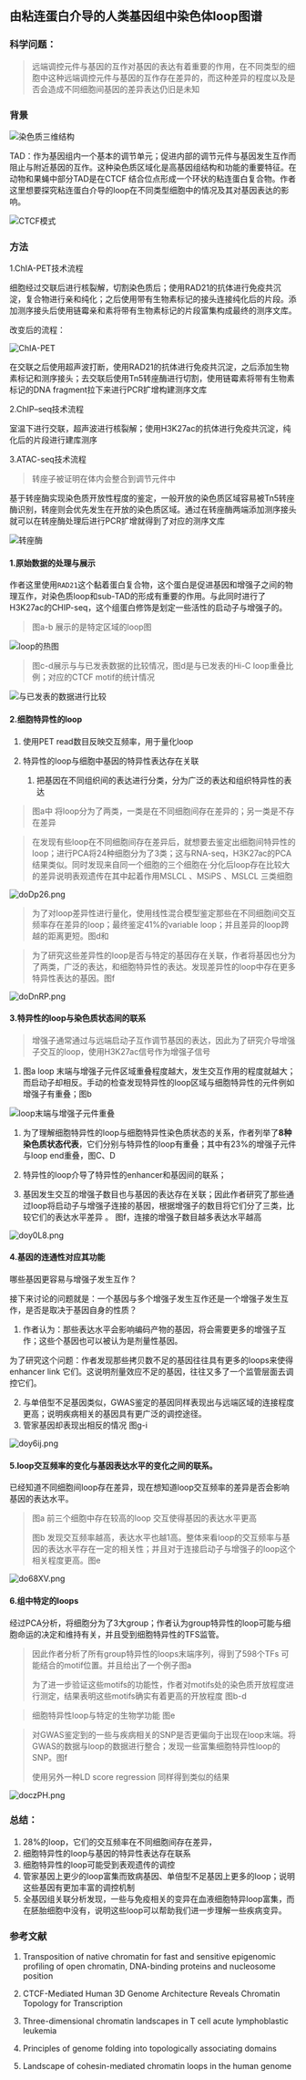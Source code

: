## 由粘连蛋白介导的人类基因组中染色体loop图谱

### 科学问题： 

> 远端调控元件与基因的互作对基因的表达有着重要的作用，在不同类型的细胞中这种远端调控元件与基因的互作存在差异的，而这种差异的程度以及是否会造成不同细胞间基因的差异表达仍旧是未知

### 背景

![染色质三维结构](https://s1.ax1x.com/2020/03/31/GlV5As.png)

TAD：作为基因组内一个基本的调节单元；促进内部的调节元件与基因发生互作而阻止与附近基因的互作。这种染色质区域化是高基因组结构和功能的重要特征。在动物和果蝇中部分TAD是在CTCF 结合位点形成一个环状的粘连蛋白复合物。作者这里想要探究粘连蛋白介导的loop在不同类型细胞中的情况及其对基因表达的影响。

![CTCF模式](https://43423.oss-cn-beijing.aliyuncs.com/img/20200324211307.png)

### 方法

1.ChIA-PET技术流程

细胞经过交联后进行核裂解，切割染色质后；使用RAD21的抗体进行免疫共沉淀，复合物进行亲和纯化；之后使用带有生物素标记的接头连接纯化后的片段。添加测序接头后使用链霉亲和素将带有生物素标记的片段富集构成最终的测序文库。

改变后的流程：

![ChIA-PET](https://s1.ax1x.com/2020/08/28/doav1U.png)

在交联之后使用超声波打断，使用RAD21的抗体进行免疫共沉淀，之后添加生物素标记和测序接头；去交联后使用Tn5转座酶进行切割，使用链霉素将带有生物素标记的DNA fragment拉下来进行PCR扩增构建测序文库

2.ChIP–seq技术流程

室温下进行交联，超声波进行核裂解；使用H3K27ac的抗体进行免疫共沉淀，纯化后的片段进行建库测序

3.ATAC-seq技术流程

> 转座子被证明在体内会整合到调节元件中

基于转座酶实现染色质开放性程度的鉴定，一般开放的染色质区域容易被Tn5转座酶识别，转座则会优先发生在开放的染色质区域。通过在转座酶两端添加测序接头就可以在转座酶处理后进行PCR扩增就得到了对应的测序文库

![转座酶](https://s1.ax1x.com/2020/08/28/dogPMt.png)



#### 1.原始数据的处理与展示

作者这里使用`RAD21`这个黏着蛋白复合物，这个蛋白是促进基因和增强子之间的物理互作，对染色质loop和sub-TAD的形成有重要的作用。与此同时进行了H3K27ac的CHIP-seq，这个组蛋白修饰是划定一些活性的启动子与增强子的。

> 图a-b 展示的是特定区域的loop图

![loop的热图](https://s1.ax1x.com/2020/08/28/dowDZd.png)

> 图c-d展示与与已发表数据的比较情况，图d是与已发表的Hi-C loop重叠比例；对应的CTCF motif的统计情况

![与已发表的数据进行比较](https://s1.ax1x.com/2020/08/28/dowcJP.png)

#### 2.细胞特异性的loop

1. 使用PET read数目反映交互频率，用于量化loop

3. 特异性的loop与细胞中基因的特异性表达存在关联
   
   
   
   1. 把基因在不同组织间的表达进行分类，分为广泛的表达和组织特异性的表达

> 图a中 将loop分为了两类，一类是在不同细胞间存在差异的；另一类是不存在差异

> 在发现有些loop在不同细胞间存在差异后，就想要去鉴定出细胞间特异性的loop；进行PCA将24种细胞分为了3类；这与RNA-seq，H3K27ac的PCA结果类似。同时发现来自同一个细胞的三个细胞在·分化后loop存在比较大的差异说明表观遗传在其中起着作用MSLCL 、MSiPS  、MSLCL  三类细胞

![doDp26.png](https://s1.ax1x.com/2020/08/28/doDp26.png)

> 为了对loop差异性进行量化，使用线性混合模型鉴定那些在不同细胞间交互频率存在差异的loop；最终鉴定41%的variable loop；并且差异的loop跨越的距离更短。图d和

> 为了研究这些差异性的loop是否与特定的基因存在关联，作者将基因也分为了两类，广泛的表达，和细胞特异性的表达。发现差异性的loop中存在更多特异性表达的基因。图f

![doDnRP.png](https://s1.ax1x.com/2020/08/28/doDnRP.png)



#### 3.特异性的loop与染色质状态间的联系

> 增强子通常通过与远端启动子互作调节基因的表达，因此为了研究介导增强子交互的loop，使用H3K27ac信号作为增强子信号

1. 图a loop 末端与增强子元件区域重叠程度越大，发生交互作用的程度就越大；而启动子却相反。手动的检查发现特异性的loop区域与细胞特异性的元件例如增强子有重叠；图b

![loop末端与增强子元件重叠](https://s1.ax1x.com/2020/08/28/dosZgP.png)

1. 为了理解细胞特异性的loop与细胞特异性染色质状态的关系，作者列举了**8种染色质状态代表**，它们分别与特异性的loop有重叠；其中有23%的增强子元件与loop end重叠，图C、D

   

2. 特异性的loop介导了特异性的enhancer和基因间的联系；

   

3. 基因发生交互的增强子数目也与基因的表达存在关联；因此作者研究了那些通过loop将启动子与增强子连接的基因，根据增强子的数目将它们分了三类，比较它们的表达水平差异 。 图f，连接的增强子数目越多表达水平越高

![doy0L8.png](https://s1.ax1x.com/2020/08/28/doy0L8.png)

#### 4.基因的连通性对应其功能

哪些基因更容易与增强子发生互作？

接下来讨论的问题就是：一个基因与多个增强子发生互作还是一个增强子发生互作，是否是取决于基因自身的性质？

1. 作者认为：那些表达水平会影响编码产物的基因，将会需要更多的增强子互作；这些个基因也可以被认为是剂量性基因。

为了研究这个问题：作者发现那些拷贝数不足的基因往往具有更多的loops来使得enhancer link 它们。这说明剂量效应不足的基因，往往又多了一个监管层面去调控它们。

2. 与单倍型不足基因类似，GWAS鉴定的基因同样表现出与远端区域的连接程度更高；说明疾病相关的基因具有更广泛的调控途径。
3. 管家基因却表现出相反的情况 图g-i

![doy6ij.png](https://s1.ax1x.com/2020/08/28/doy6ij.png)

#### 5.loop交互频率的变化与基因表达水平的变化之间的联系。

已经知道不同细胞间loop存在差异，现在想知道loop交互频率的差异是否会影响基因的表达水平。

> 图a 前三个细胞中存在较高的loop 交互使得基因的表达水平更高
>
> 图b 发现交互频率越高，表达水平也越1高。整体来看loop的交互频率与基因的表达水平存在一定的相关性；并且对于连接启动子与增强子的loop这个相关程度更高。图e

![do68XV.png](https://s1.ax1x.com/2020/08/28/do68XV.png)

#### 6.组中特定的loops

经过PCA分析，将细胞分为了3大group；作者认为group特异性的loop可能与细胞命运的决定和维持有关，并且受到细胞特异性的TFS监管。

>  因此作者分析了所有group特异性的loops末端序列，得到了598个TFs 可能结合的motif位置。并且给出了一个例子图a
>
> 为了进一步验证这些motifs的功能性，作者对motifs处的染色质开放程度进行测定，结果表明这些motifs确实有着更高的开放程度 图b-d



> 细胞特异性loop与特定的生物学功能 图e



> 对GWAS鉴定到的一些与疾病相关的SNP是否更偏向于出现在loop末端。将GWAS的数据与loop的数据进行整合；发现一些富集细胞特异性loop的SNP。图f
>
> 使用另外一种LD score regression 同样得到类似的结果

![doczPH.png](https://s1.ax1x.com/2020/08/28/doczPH.png)



### 总结：

1. 28%的loop，它们的交互频率在不同细胞间存在差异，
2. 细胞特异性的loop与基因的特异性表达存在联系
3. 细胞特异性的loop可能受到表观遗传的调控
4. 管家基因上更少的loop富集而致病基因、单倍型不足基因上更多的loop；说明这些基因有更加丰富的调控机制
5. 全基因组关联分析发现，一些与免疫相关的变异在血液细胞特异loop富集，而在胚胎细胞中没有，说明这些loop可以帮助我们进一步理解一些疾病变异。

### 参考文献

1. Transposition of native chromatin for fast and sensitive epigenomic profiling of open chromatin, DNA-binding proteins and nucleosome position

2. CTCF-Mediated Human 3D Genome Architecture Reveals Chromatin Topology for Transcription

3. Three-dimensional chromatin landscapes in T cell acute lymphoblastic leukemia

4. Principles of genome folding into topologically associating domains

5. Landscape of cohesin-mediated chromatin loops in the human genome  

   

   

   

   

